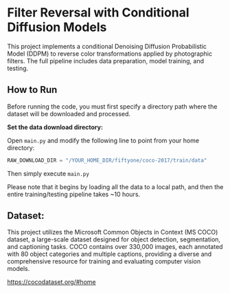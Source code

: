 # Filter Reversal with Conditional Diffusion Models

This project implements a conditional Denoising Diffusion Probabilistic Model (DDPM) to reverse color transformations applied by photographic filters. The full pipeline includes data preparation, model training, and testing.

## How to Run

Before running the code, you must first specify a directory path where the dataset will be downloaded and processed.

**Set the data download directory:**

Open `main.py` and modify the following line to point from your home directory:

   ```python
   RAW_DOWNLOAD_DIR = "/YOUR_HOME_DIR/fiftyone/coco-2017/train/data"
```

Then simply execute ```main.py```

Please note that it begins by loading all the data to a local path, and then the entire training/testing pipeline takes ~10 hours.

## Dataset:

This project utilizes the Microsoft Common Objects in Context (MS COCO) dataset, a large-scale dataset designed for object detection, segmentation, and captioning tasks. COCO contains over 330,000 images, each annotated with 80 object categories and multiple captions, providing a diverse and comprehensive resource for training and evaluating computer vision models.

https://cocodataset.org/#home

